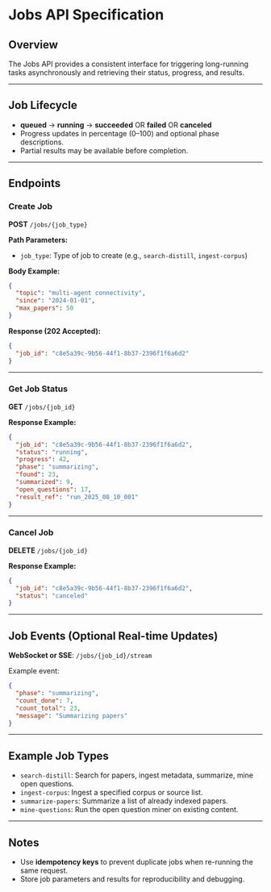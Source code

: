 # Jobs API Specification

## Overview
The Jobs API provides a consistent interface for triggering long-running tasks asynchronously and retrieving their status, progress, and results.

---

## Job Lifecycle
- **queued** → **running** → **succeeded** OR **failed** OR **canceled**
- Progress updates in percentage (0–100) and optional phase descriptions.
- Partial results may be available before completion.

---

## Endpoints

### Create Job
**POST** `/jobs/{job_type}`

**Path Parameters:**
- `job_type`: Type of job to create (e.g., `search-distill`, `ingest-corpus`)

**Body Example:**
```json
{
  "topic": "multi-agent connectivity",
  "since": "2024-01-01",
  "max_papers": 50
}
```

**Response (202 Accepted):**
```json
{
  "job_id": "c8e5a39c-9b56-44f1-8b37-2396f1f6a6d2"
}
```

---

### Get Job Status
**GET** `/jobs/{job_id}`

**Response Example:**
```json
{
  "job_id": "c8e5a39c-9b56-44f1-8b37-2396f1f6a6d2",
  "status": "running",
  "progress": 42,
  "phase": "summarizing",
  "found": 23,
  "summarized": 9,
  "open_questions": 17,
  "result_ref": "run_2025_08_10_001"
}
```

---

### Cancel Job
**DELETE** `/jobs/{job_id}`

**Response Example:**
```json
{
  "job_id": "c8e5a39c-9b56-44f1-8b37-2396f1f6a6d2",
  "status": "canceled"
}
```

---

## Job Events (Optional Real-time Updates)

**WebSocket or SSE**: `/jobs/{job_id}/stream`

Example event:
```json
{
  "phase": "summarizing",
  "count_done": 7,
  "count_total": 23,
  "message": "Summarizing papers"
}
```

---

## Example Job Types
- `search-distill`: Search for papers, ingest metadata, summarize, mine open questions.
- `ingest-corpus`: Ingest a specified corpus or source list.
- `summarize-papers`: Summarize a list of already indexed papers.
- `mine-questions`: Run the open question miner on existing content.

---

## Notes
- Use **idempotency keys** to prevent duplicate jobs when re-running the same request.
- Store job parameters and results for reproducibility and debugging.
